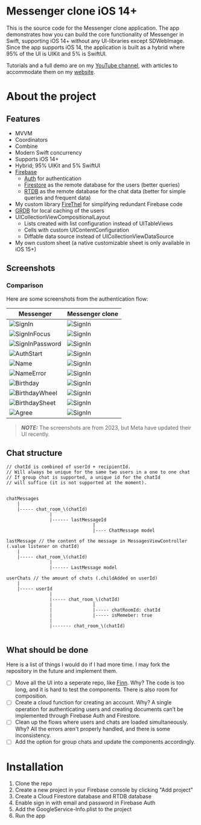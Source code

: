 # Messenger clone iOS 14+

This is the source code for the Messenger clone application. The app demonstrates how you can build the core functionality of Messenger in Swift, supporting iOS 14+ without any UI-libraries except SDWebImage. Since the app supports iOS 14, the application is built as a hybrid where 95% of the UI is UIKit and 5% is SwiftUI.

Tutorials and a full demo are on my [YouTube channel](https://www.youtube.com/watch?v=glFQZdgghDI), with articles to accommodate them on my [website](https://thel.foo/series/messenger-clone/).

# About the project

## Features
- MVVM
- Coordinators
- Combine
- Modern Swift concurrency
- Supports iOS 14+
- Hybrid; 95% UIKit and 5% SwiftUI
- [Firebase](https://firebase.google.com/)
    - [Auth](https://firebase.google.com/docs/auth) for authentication
    - [Firestore](https://firebase.google.com/docs/firestore) as the remote database for the users (better queries)
    - [RTDB](https://firebase.google.com/docs/database) as the remote database for the chat data (better for simple queries and frequent data)
- My custom library [FireThel](https://github.com/vebbis321/FireThel) for simplifying redundant Firebase code
- [GRDB](https://github.com/groue/GRDB.swift/tree/master) for local caching of the users
- UICollectionViewCompositionalLayout
    - Lists created with list configuration instead of UITableViews
    - Cells with custom UIContentConfiguration
    - Diffable data source instead of UICollectionViewDataSource
- My own custom sheet (a native customizable sheet is only available in iOS 15+)

## Screenshots

### Comparison

Here are some screenshots from the authentication flow:

| Messenger                                                 | Messenger clone                                         |
|-----------------------------------------------------------|---------------------------------------------------------|
| ![SignIn](Screenshots/Messenger/SignIn.png)               | ![SignIn](Screenshots/MessengerClone/SignIn.png)        |
| ![SignInFocus](Screenshots/Messenger/SignInFocus.png)     | ![SignIn](Screenshots/MessengerClone/SignInFocus.png)   |
| ![SignInPassword](Screenshots/Messenger/SignPassword.png) | ![SignIn](Screenshots/MessengerClone/SignPassword.png)  |
| ![AuthStart](Screenshots/Messenger/AuthStart.png)         | ![SignIn](Screenshots/MessengerClone/AuthStart.png)     |
| ![Name](Screenshots/Messenger/Name.png)                   | ![SignIn](Screenshots/MessengerClone/Name.png)          |
| ![NameError](Screenshots/Messenger/NameError.png)         | ![SignIn](Screenshots/MessengerClone/NameError.png)     |
| ![Birthday](Screenshots/Messenger/Birthday.png)           | ![SignIn](Screenshots/MessengerClone/Birthday.png)      |
| ![BirthdayWheel](Screenshots/Messenger/BirthdayWheel.png) | ![SignIn](Screenshots/MessengerClone/BirthdayWheel.png) |
| ![BirthdaySheet](Screenshots/Messenger/BirthdaySheet.png) | ![SignIn](Screenshots/MessengerClone/BirthdaySheet.png) |
| ![Agree](Screenshots/Messenger/Agree.png)                 | ![SignIn](Screenshots/MessengerClone/Agree.png)         |

> **_NOTE:_**  The screenshots are from 2023, but Meta have updated their
> UI recently.



## Chat structure

```
// chatId is combined of userId + recipientId. 
// Will always be unique for the same two users in a one to one chat
// If group chat is supported, a unique id for the chatId 
// will suffice (it is not supported at the moment).


chatMessages
    |
    |----- chat_room_\(chatId)
                |
                |------ lastMessageId
                                |
                                |---- ChatMessage model

lastMessage // the content of the message in MessagesViewController (.value listener on chatId)
    |
    |----- chat_room_\(chatId)
                |
                |------ LastMessage model

userChats // the amount of chats (.childAdded on userId)
    |
    |----- userId
                |       
                |----- chat_room_\(chatId)
                |               |
                |               |----- chatRoomId: chatId
                |               |----- isMemeber: true
                |
                |------- chat_room_\(chatId) 
                
```

## What should be done

Here is a list of things I would do if I had more time. I may fork the repository in the future and implement them.

- [ ] Move all the UI into a seperate repo, like [Finn](https://github.com/finn-no/FinniversKit). Why? The code is too long, and it is hard to test the components. There is also room for composition.
- [ ] Create a cloud function for creating an account. Why? A single operation for authenticating users and creating documents can’t be implemented through Firebase Auth and Firestore.
- [ ] Clean up the flows where users and chats are loaded simultaneously. Why? All the errors aren't properly handled, and there is some inconsistency.
- [ ] Add the option for group chats and update the components accordingly.

# Installation

1. Clone the repo
2. Create a new project in your Firebase console by clicking "Add project"
3. Create a Cloud Firestore database and RTDB database
4. Enable sign in with email and password in Firebase Auth
5. Add the GoogleService-Info.plist to the project
6. Run the app

